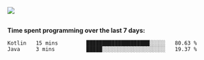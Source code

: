[![](https://img.shields.io/badge/discord-jonatsp%234844-7289DA?logo=discord)](https://discord.com/users/239510668687048717)

##
**Time spent programming over the last 7 days:**
<!--START_SECTION:waka-->
```text
Kotlin   15 mins         ████████████████████░░░░░   80.63 % 
Java     3 mins          █████░░░░░░░░░░░░░░░░░░░░   19.37 % 
```
<!--END_SECTION:waka-->
##
